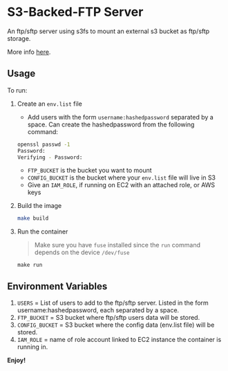 # S3-Backed-FTP Server

An ftp/sftp server using s3fs to mount an external s3 bucket as ftp/sftp storage.

More info [here](http://cloudacademy.com/blog/s3-ftp-server/).

## Usage

To run:

1. Create an `env.list` file
    - Add users with the form `username:hashedpassword` separated by a space. Can create the hashedpassword from the following command:
    ```bash
    openssl passwd -1
    Password:
    Verifying - Password:
    ```
   - `FTP_BUCKET` is the bucket you want to mount
   - `CONFIG_BUCKET` is the bucket where your `env.list` file will live in S3
   - Give an `IAM_ROLE`, if running on EC2 with an attached role, or AWS keys 

2. Build the image
    ```bash
    make build
    ```

3. Run the container
    > Make sure you have `fuse` installed since the `run` command depends on the device `/dev/fuse`
    
    ```
    make run
    ```

## Environment Variables


1. ` USERS ` = List of users to add to the ftp/sftp server. Listed in the form username:hashedpassword, each separated by a space.
2. ` FTP_BUCKET ` = S3 bucket where ftp/sftp users data will be stored.
3. ` CONFIG_BUCKET ` = S3 bucket where the config data (env.list file) will be stored.
4. ` IAM_ROLE ` = name of role account linked to EC2 instance the container is running in.

**Enjoy!**

